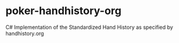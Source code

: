 # poker-handhistory-org
C# Implementation of the Standardized Hand History as specified by handhistory.org
